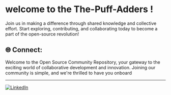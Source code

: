# welcome to the The-Puff-Adders !

Join us in making a difference through shared knowledge and collective effort. Start exploring, contributing, and collaborating today to become a part of the open-source revolution!


## 🌐 Connect:
Welcome to the Open Source Community Repository, your gateway to the exciting world of collaborative development and innovation. Joining our community is simple, and we're thrilled to have you onboard <br>
<hr>


[![LinkedIn](https://img.shields.io/badge/LinkedIn-%230077B5.svg?logo=linkedin&logoColor=white)](https://linkedin.com/in/the-puff-adder) 

